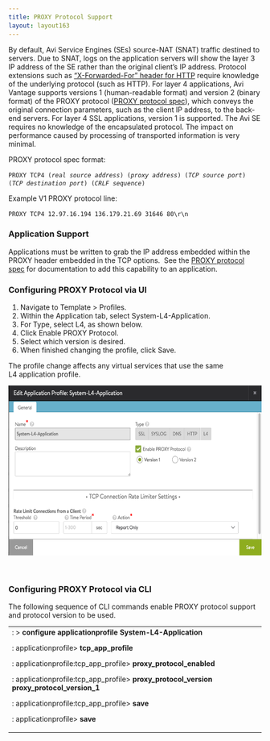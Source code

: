 ```yaml
---
title: PROXY Protocol Support
layout: layout163
---
```

By default, Avi Service Engines (SEs) source-NAT (SNAT) traffic destined to servers. Due to SNAT, logs on the application servers will show the layer 3 IP address of the SE rather than the original client’s IP address. Protocol extensions such as <a href="{% vpath %}/x-forwarded-for-header-insertion/">“X-Forwarded-For” header for HTTP</a> require knowledge of the underlying protocol (such as HTTP). For layer 4 applications, Avi Vantage supports versions 1 (human-readable format) and version 2 (binary format) of the PROXY protocol (<a href="http://www.haproxy.org/download/1.5/doc/proxy-protocol.txt">PROXY protocol spec</a>), which conveys the original connection parameters, such as the client IP address, to the back-end servers. For layer 4 SSL applications, version 1 is supported. The Avi SE requires no knowledge of the encapsulated protocol. The impact on performance caused by processing of transported information is very minimal.

PROXY protocol spec format:

<pre pre="" class="command-line language-bash" data-user="aviuser" data-host="avihost" data-output="1-100"><code>PROXY TCP4 (<em>real source address</em>) (<em>proxy address</em>) (<em>TCP source port</em>) (<em>TCP destination port</em>) (<em>CRLF sequence</em>)</code></pre> 

Example V1 PROXY protocol line:

<pre pre="" class="command-line language-bash"><code>PROXY TCP4 12.97.16.194 136.179.21.69 31646 80\r\n
</code></pre> 

### Application Support

Applications must be written to grab the IP address embedded within the PROXY header embedded in the TCP options.  See the <a href="http://www.haproxy.org/download/1.5/doc/proxy-protocol.txt">PROXY protocol spec</a> for documentation to add this capability to an application.

### Configuring PROXY Protocol via UI

<ol> 
 <li>Navigate to Template &gt; Profiles.</li> 
 <li>Within the Application tab, select System-L4-Application.</li> 
 <li>For Type, select L4, as shown below.</li> 
 <li>Click Enable PROXY Protocol.</li> 
 <li>Select which version is desired.</li> 
 <li>When finished changing the profile, click Save.</li> 
</ol> 

The profile change affects any virtual services that use the same L4 application profile.

<a href="img/Screen-Shot-2016-07-18-at-11.10.53-AM.png"><img class="alignnone wp-image-11123" src="img/Screen-Shot-2016-07-18-at-11.10.53-AM.png" alt="Screen Shot 2016-07-18 at 11.10.53 AM" width="600" height="337"></a>

 

### Configuring PROXY Protocol via CLI

The following sequence of CLI commands enable PROXY protocol support and protocol version to be used.

<table class="table table-hover table table-bordered table-hover">  
<tbody>  
<tr>  
<td><span style="font-weight: 400;">: &gt; </span><b>configure applicationprofile System-L4-Application</b><p></p> <p><span style="font-weight: 400;">: applicationprofile&gt; </span><b>tcp_app_profile</b></p> <p><span style="font-weight: 400;">: applicationprofile:tcp_app_profile&gt; </span><b>proxy_protocol_enabled</b></p> <p><span style="font-weight: 400;">: applicationprofile:tcp_app_profile&gt; </span><b>proxy_protocol_version proxy_protocol_version_1</b></p> <p><span style="font-weight: 400;">: applicationprofile:tcp_app_profile&gt; </span><b>save</b></p> <p><span style="font-weight: 400;">: applicationprofile&gt; </span><b>save</b></p></td>
</tr>
</tbody>
</table> 